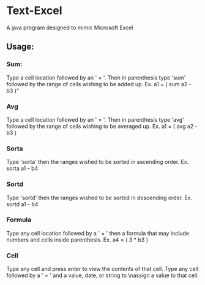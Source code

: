 # Text-Excel
A java program designed to mimic Microsoft Excel

## Usage:

### Sum:
Type a cell location followed by an ' = '.
Then in parenthesis type 'sum' followed by the range of cells wishing to be added up.
Ex. a1 = ( sum a2 - b3 )"
    	
### Avg
Type a cell location followed by an ' = '.
Then in parenthesis type 'avg' followed by the range of cells wishing to be averaged up.
Ex. a1 = ( avg a2 - b3 )

### Sorta
Type 'sorta' then the ranges wished to be sorted in ascending order.
Ex. sorta a1 - b4

### Sortd
Type 'sortd' then the ranges wished to be sorted in descending order.
Ex. sortd a1 - b4

### Formula
Type any cell location followed by a ' = ' then a formula that may include numbers and cells inside parenthesis.
Ex. a4 = ( 3 * b3 )

### Cell
Type any cell and press enter to view the contents of that cell.
Type any cell followed by a ' = ' and a value, date, or string to \nassign a value to that cell.
